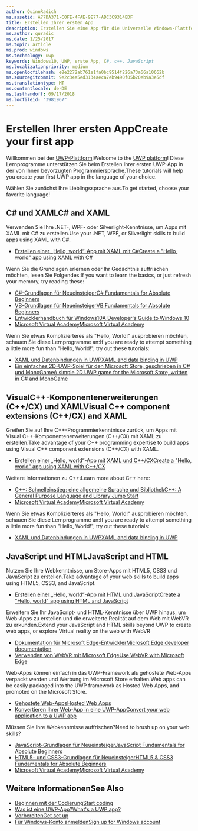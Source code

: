 ```yaml
---
author: QuinnRadich
ms.assetid: A77DA371-C0FE-4FAE-9E77-ADC3C9314EDF
title: Erstellen Ihrer ersten App
description: Erstellen Sie eine App für die Universelle Windows-Plattform (UWP) für Windows10 mithilfe Ihrer bevorzugten Programmiersprache.
ms.author: quradic
ms.date: 1/25/2017
ms.topic: article
ms.prod: windows
ms.technology: uwp
keywords: Windows10, UWP, erste App, C#, c++, JavaScript
ms.localizationpriority: medium
ms.openlocfilehash: e8e2272ab761e1fa0bc9514f226a73a66a10662b
ms.sourcegitcommit: 9e2c34a5ed3134aeca7eb9490f05b20eb9a3e5df
ms.translationtype: MT
ms.contentlocale: de-DE
ms.lasthandoff: 09/17/2018
ms.locfileid: "3981967"
---
```

# <a name="create-your-first-app"></a><span data-ttu-id="fe33b-104">Erstellen Ihrer ersten App</span><span class="sxs-lookup"><span data-stu-id="fe33b-104">Create your first app</span></span>

<span data-ttu-id="fe33b-105">Willkommen bei der [UWP-Plattform](universal-application-platform-guide.md)!</span><span class="sxs-lookup"><span data-stu-id="fe33b-105">Welcome to the [UWP platform](universal-application-platform-guide.md)!</span></span> <span data-ttu-id="fe33b-106">Diese Lernprogramme unterstützen Sie beim Erstellen Ihrer ersten UWP-App in der von Ihnen bevorzugten Programmiersprache.</span><span class="sxs-lookup"><span data-stu-id="fe33b-106">These tutorials will help you create your first UWP app in the language of your choice.</span></span>

<span data-ttu-id="fe33b-107">Wählen Sie zunächst Ihre Lieblingssprache aus.</span><span class="sxs-lookup"><span data-stu-id="fe33b-107">To get started, choose your favorite language!</span></span>

## <a name="c-and-xaml"></a><span data-ttu-id="fe33b-108">C# und XAML</span><span class="sxs-lookup"><span data-stu-id="fe33b-108">C# and XAML</span></span>

<span data-ttu-id="fe33b-109">Verwenden Sie Ihre .NET-, WPF- oder Silverlight-Kenntnisse, um Apps mit XAML mit C# zu erstellen.</span><span class="sxs-lookup"><span data-stu-id="fe33b-109">Use your .NET, WPF, or Silverlight skills to build apps using XAML with C#.</span></span>

* [<span data-ttu-id="fe33b-110">Erstellen einer „Hello, world“-App mit XAML mit C#</span><span class="sxs-lookup"><span data-stu-id="fe33b-110">Create a "Hello, world" app using XAML with C#</span></span>](create-a-hello-world-app-xaml-universal.md)

<span data-ttu-id="fe33b-111">Wenn Sie die Grundlagen erlernen oder Ihr Gedächtnis auffrischen möchten, lesen Sie Folgendes:</span><span class="sxs-lookup"><span data-stu-id="fe33b-111">If you want to learn the basics, or just refresh your memory, try reading these:</span></span>

* [<span data-ttu-id="fe33b-112">C#-Grundlagen für Neueinsteiger</span><span class="sxs-lookup"><span data-stu-id="fe33b-112">C# Fundamentals for Absolute Beginners</span></span>](https://go.microsoft.com/fwlink/?linkid=850801)
* [<span data-ttu-id="fe33b-113">VB-Grundlagen für Neueinsteiger</span><span class="sxs-lookup"><span data-stu-id="fe33b-113">VB Fundamentals for Absolute Beginners</span></span>](https://go.microsoft.com/fwlink/?linkid=850802)
* [<span data-ttu-id="fe33b-114">Entwicklerhandbuch für Windows10</span><span class="sxs-lookup"><span data-stu-id="fe33b-114">A Developer's Guide to Windows 10</span></span>](https://go.microsoft.com/fwlink/?linkid=850804)
* [<span data-ttu-id="fe33b-115">Microsoft Virtual Academy</span><span class="sxs-lookup"><span data-stu-id="fe33b-115">Microsoft Virtual Academy</span></span>](http://www.microsoftvirtualacademy.com/)

<span data-ttu-id="fe33b-116">Wenn Sie etwas Komplizierteres als "Hello, World!" ausprobieren möchten, schauen Sie diese Lernprogramme an:</span><span class="sxs-lookup"><span data-stu-id="fe33b-116">If you are ready to attempt something a little more fun than "Hello, World!", try out these tutorials:</span></span>

* [<span data-ttu-id="fe33b-117">XAML und Datenbindungen in UWP</span><span class="sxs-lookup"><span data-stu-id="fe33b-117">XAML and data binding in UWP</span></span>](xaml-basics-intro.md)
* [<span data-ttu-id="fe33b-118">Ein einfaches 2D-UWP-Spiel für den Microsoft Store, geschrieben in C# und MonoGame</span><span class="sxs-lookup"><span data-stu-id="fe33b-118">A simple 2D UWP game for the Microsoft Store, written in C# and MonoGame</span></span>](get-started-tutorial-game-mg2d.md)


## <a name="visual-c-component-extensions-ccx-and-xaml"></a><span data-ttu-id="fe33b-119">VisualC++-Komponentenerweiterungen (C++/CX) und XAML</span><span class="sxs-lookup"><span data-stu-id="fe33b-119">Visual C++ component extensions (C++/CX) and XAML</span></span>

<span data-ttu-id="fe33b-120">Greifen Sie auf Ihre C++-Programmierkenntnisse zurück, um Apps mit Visual C++-Komponentenerweiterungen (C++/CX) mit XAML zu erstellen.</span><span class="sxs-lookup"><span data-stu-id="fe33b-120">Take advantage of your C++ programming expertise to build apps using Visual C++ component extensions (C++/CX) with XAML.</span></span>

* [<span data-ttu-id="fe33b-121">Erstellen einer „Hello, world“-App mit XAML und C++/CX</span><span class="sxs-lookup"><span data-stu-id="fe33b-121">Create a "Hello, world" app using XAML with C++/CX</span></span>](create-a-basic-windows-10-app-in-cpp.md)

<span data-ttu-id="fe33b-122">Weitere Informationen zu C++:</span><span class="sxs-lookup"><span data-stu-id="fe33b-122">Learn more about C++ here:</span></span>

* [<span data-ttu-id="fe33b-123">C++: Schnelleinstieg: eine allgemeine Sprache und Bibliothek</span><span class="sxs-lookup"><span data-stu-id="fe33b-123">C++: A General Purpose Language and Library Jump Start</span></span>](http://www.microsoftvirtualacademy.com/training-courses/c-a-general-purpose-language-and-library-jump-start)
* [<span data-ttu-id="fe33b-124">Microsoft Virtual Academy</span><span class="sxs-lookup"><span data-stu-id="fe33b-124">Microsoft Virtual Academy</span></span>](http://go.microsoft.com/fwlink/p/?LinkID=389916)

<span data-ttu-id="fe33b-125">Wenn Sie etwas Komplizierteres als "Hello, World!" ausprobieren möchten, schauen Sie diese Lernprogramme an:</span><span class="sxs-lookup"><span data-stu-id="fe33b-125">If you are ready to attempt something a little more fun than "Hello, World!", try out these tutorials:</span></span>

* [<span data-ttu-id="fe33b-126">XAML und Datenbindungen in UWP</span><span class="sxs-lookup"><span data-stu-id="fe33b-126">XAML and data binding in UWP</span></span>](xaml-basics-intro.md)

## <a name="javascript-and-html"></a><span data-ttu-id="fe33b-127">JavaScript und HTML</span><span class="sxs-lookup"><span data-stu-id="fe33b-127">JavaScript and HTML</span></span>

<span data-ttu-id="fe33b-128">Nutzen Sie Ihre Webkenntnisse, um Store-Apps mit HTML5, CSS3 und JavaScript zu erstellen.</span><span class="sxs-lookup"><span data-stu-id="fe33b-128">Take advantage of your web skills to build apps using HTML5, CSS3, and JavaScript.</span></span>

* [<span data-ttu-id="fe33b-129">Erstellen einer „Hello, world“-App mit HTML und JavaScript</span><span class="sxs-lookup"><span data-stu-id="fe33b-129">Create a "Hello, world" app using HTML and JavaScript</span></span>](create-a-hello-world-app-js-uwp.md)

<span data-ttu-id="fe33b-130">Erweitern Sie Ihr JavaScript- und HTML-Kenntnisse über UWP hinaus, um Web-Apps zu erstellen und die erweiterte Realität auf dem Web mit WebVR zu erkunden.</span><span class="sxs-lookup"><span data-stu-id="fe33b-130">Extend your JavaScript and HTML skills beyond UWP to create web apps, or explore Virtual reality on the web with WebVR</span></span>

* [<span data-ttu-id="fe33b-131">Dokumentation für Microsoft Edge-Entwickler</span><span class="sxs-lookup"><span data-stu-id="fe33b-131">Microsoft Edge developer documentation</span></span>](https://docs.microsoft.com/microsoft-edge/)
* [<span data-ttu-id="fe33b-132">Verwenden von WebVR mit Microsoft Edge</span><span class="sxs-lookup"><span data-stu-id="fe33b-132">Use WebVR with Microsoft Edge</span></span>](https://docs.microsoft.com/en-us/microsoft-edge/webvr/)

<span data-ttu-id="fe33b-133">Web-Apps können einfach in das UWP-Framework als gehostete Web-Apps verpackt werden und Werbung im Microsoft Store erhalten.</span><span class="sxs-lookup"><span data-stu-id="fe33b-133">Web apps can be easily packaged into the UWP framework as Hosted Web Apps, and promoted on the Microsoft Store.</span></span>

* [<span data-ttu-id="fe33b-134">Gehostete Web-Apps</span><span class="sxs-lookup"><span data-stu-id="fe33b-134">Hosted Web Apps</span></span>](https://developer.microsoft.com/windows/bridges/hosted-web-apps)
* [<span data-ttu-id="fe33b-135">Konvertieren Ihrer Web-App in eine UWP-App</span><span class="sxs-lookup"><span data-stu-id="fe33b-135">Convert your web application to a UWP app</span></span>](../porting/hwa-create-windows.md)

<span data-ttu-id="fe33b-136">Müssen Sie Ihre Webkenntnisse auffrischen?</span><span class="sxs-lookup"><span data-stu-id="fe33b-136">Need to brush up on your web skills?</span></span>

* [<span data-ttu-id="fe33b-137">JavaScript-Grundlagen für Neueinsteiger</span><span class="sxs-lookup"><span data-stu-id="fe33b-137">JavaScript Fundamentals for Absolute Beginners</span></span>](http://www.microsoftvirtualacademy.com/training-courses/javascript-fundamentals-for-absolute-beginners)
* [<span data-ttu-id="fe33b-138">HTML5- und CSS3-Grundlagen für Neueinsteiger</span><span class="sxs-lookup"><span data-stu-id="fe33b-138">HTML5 & CSS3 Fundamentals for Absolute Beginners</span></span>](http://www.microsoftvirtualacademy.com/training-courses/html5-css3-fundamentals-development-for-absolute-beginners)
* [<span data-ttu-id="fe33b-139">Microsoft Virtual Academy</span><span class="sxs-lookup"><span data-stu-id="fe33b-139">Microsoft Virtual Academy</span></span>](http://go.microsoft.com/fwlink/p/?LinkID=389916)

## <a name="see-also"></a><span data-ttu-id="fe33b-140">Weitere Informationen</span><span class="sxs-lookup"><span data-stu-id="fe33b-140">See Also</span></span>

* [<span data-ttu-id="fe33b-141">Beginnen mit der Codierung</span><span class="sxs-lookup"><span data-stu-id="fe33b-141">Start coding</span></span>](create-uwp-apps.md)
* [<span data-ttu-id="fe33b-142">Was ist eine UWP-App?</span><span class="sxs-lookup"><span data-stu-id="fe33b-142">What's a UWP app?</span></span>](universal-application-platform-guide.md)
* [<span data-ttu-id="fe33b-143">Vorbereiten</span><span class="sxs-lookup"><span data-stu-id="fe33b-143">Get set up</span></span>](get-set-up.md)
* [<span data-ttu-id="fe33b-144">Für Windows-Konto anmelden</span><span class="sxs-lookup"><span data-stu-id="fe33b-144">Sign up for Windows account</span></span>](sign-up.md)
